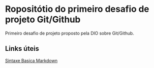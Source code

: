 # Ropositótio do primeiro desafio de projeto Git/Github
Primeiro desafio de projeto proposto pela DIO sobre Git/Github.

## Links úteis
[Sintaxe Basica Markdown](https://www.markdownguide.org/)
